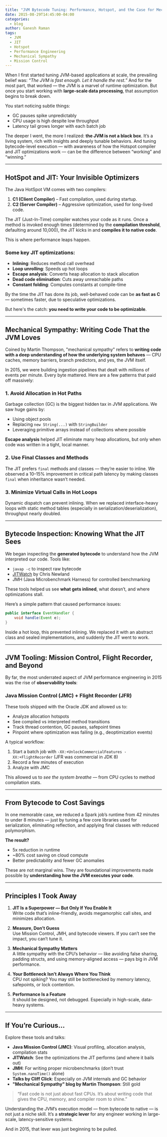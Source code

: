 ```yaml
---
title: "JVM Bytecode Tuning: Performance, Hotspot, and the Case for Mechanical Sympathy"
date: 2015-08-29T14:45:00-04:00
categories:
  - blog
author: Ganesh Raman
tags:
  - JVM
  - JIT
  - Hotspot
  - Performance Engineering
  - Mechanical Sympathy
  - Mission Control
---
```


When I first started tuning JVM-based applications at scale, the prevailing belief was: _“The JVM is fast enough. Let it handle the rest.”_ And for the most part, that worked — the JVM is a marvel of runtime optimization. But once you start working with **large-scale data processing**, that assumption begins to break down.

You start noticing subtle things:

- GC pauses spike unpredictably
- CPU usage is high despite low throughput
- Latency tail grows longer with each batch job

The deeper I went, the more I realized: **the JVM is not a black box**. It’s a living system, rich with insights and deeply tunable behaviors. And tuning bytecode-level execution — with awareness of how the Hotspot compiler and JIT optimizations work — can be the difference between “working” and “winning.”

---

## HotSpot and JIT: Your Invisible Optimizers

The Java HotSpot VM comes with two compilers:

1. **C1 (Client Compiler)** – Fast compilation, used during startup.
2. **C2 (Server Compiler)** – Aggressive optimization, used for long-lived code.

The JIT (Just-In-Time) compiler watches your code as it runs. Once a method is invoked enough times (determined by the **compilation threshold**, defaulting around 10,000), the JIT kicks in and **compiles it to native code**.

This is where performance leaps happen.

### Some key JIT optimizations:

- **Inlining**: Reduces method call overhead
- **Loop unrolling**: Speeds up hot loops
- **Escape analysis**: Converts heap allocation to stack allocation
- **Dead code elimination**: Cuts away unreachable paths
- **Constant folding**: Computes constants at compile-time

By the time the JIT has done its job, well-behaved code can be **as fast as C** — sometimes faster, due to speculative optimizations.

But here's the catch: **you need to write your code to be optimizable**.

---

## Mechanical Sympathy: Writing Code That the JVM Loves

Coined by Martin Thompson, "mechanical sympathy" refers to **writing code with a deep understanding of how the underlying system behaves** — CPU caches, memory barriers, branch predictors, and yes, the JVM itself.

In 2015, we were building ingestion pipelines that dealt with millions of events per minute. Every byte mattered. Here are a few patterns that paid off massively:

### 1. **Avoid Allocation in Hot Paths**
Garbage collection (GC) is the biggest hidden tax in JVM applications. We saw huge gains by:

- Using object pools
- Replacing `new String(...)` with `StringBuilder`
- Leveraging primitive arrays instead of collections where possible

**Escape analysis** helped JIT eliminate many heap allocations, but only when code was written in a tight, local manner.

### 2. **Use Final Classes and Methods**
The JIT prefers `final` methods and classes — they’re easier to inline. We observed a 10–15% improvement in critical path latency by making classes `final` when inheritance wasn’t needed.

### 3. **Minimize Virtual Calls in Hot Loops**
Dynamic dispatch can prevent inlining. When we replaced interface-heavy loops with static method tables (especially in serialization/deserialization), throughput nearly doubled.

---

## Bytecode Inspection: Knowing What the JIT Sees

We began inspecting the **generated bytecode** to understand how the JVM interpreted our code. Tools like:

- `javap -c` to inspect raw bytecode
- [JITWatch](https://github.com/AdoptOpenJDK/jitwatch) by Chris Newland
- JMH (Java Microbenchmark Harness) for controlled benchmarking

These tools helped us see **what gets inlined**, what doesn’t, and where optimizations stall.

Here’s a simple pattern that caused performance issues:

```java
public interface EventHandler {
    void handle(Event e);
}
```

Inside a hot loop, this prevented inlining. We replaced it with an abstract class and sealed implementations, and suddenly the JIT went to work.

---

## JVM Tooling: Mission Control, Flight Recorder, and Beyond

By far, the most underrated aspect of JVM performance engineering in 2015 was the rise of **observability tools**:

### Java Mission Control (JMC) + Flight Recorder (JFR)
These tools shipped with the Oracle JDK and allowed us to:

- Analyze allocation hotspots
- See compiled vs interpreted method transitions
- Track thread contention, GC pauses, safepoint times
- Pinpoint where optimization was failing (e.g., deoptimization events)

A typical workflow:

1. Start a batch job with `-XX:+UnlockCommercialFeatures -XX:+FlightRecorder` (JFR was commercial in JDK 8)
2. Record a few minutes of execution
3. Analyze with JMC

This allowed us to _see the system breathe_ — from CPU cycles to method compilation stats.

---

## From Bytecode to Cost Savings

In one memorable case, we reduced a Spark job’s runtime from 42 minutes to under 8 minutes — just by tuning a few core libraries used for serialization, eliminating reflection, and applying final classes with reduced polymorphism.

**The result?**

- 5x reduction in runtime
- ~80% cost saving on cloud compute
- Better predictability and fewer GC anomalies

These are not marginal wins. They are foundational improvements made possible by **understanding how the JVM executes your code**.

---

## Principles I Took Away

1. **JIT Is a Superpower — But Only If You Enable It**  
   Write code that’s inline-friendly, avoids megamorphic call sites, and minimizes allocation.

2. **Measure, Don’t Guess**  
   Use Mission Control, JMH, and bytecode viewers. If you can’t see the impact, you can’t tune it.

3. **Mechanical Sympathy Matters**  
   A little sympathy with the CPU’s behavior — like avoiding false sharing, padding structs, and using memory-aligned access — pays big in JVM performance.

4. **Your Bottleneck Isn’t Always Where You Think**  
   CPU not spiking? You may still be bottlenecked by memory latency, safepoints, or lock contention.

5. **Performance Is a Feature**  
   It should be designed, not debugged. Especially in high-scale, data-heavy systems.

---

## If You’re Curious…

Explore these tools and talks:

- **Java Mission Control (JMC)**: Visual profiling, allocation analysis, compilation stats
- **JITWatch**: See the optimizations the JIT performs (and where it bails out)
- **JMH**: For writing proper microbenchmarks (don’t trust `System.nanoTime()` alone)
- **Talks by Cliff Click**: Especially on JVM internals and GC behavior
- **"Mechanical Sympathy" blog by Martin Thompson**: Still gold

> “Fast code is not just about fast CPUs. It’s about writing code that gives the CPU, memory, and compiler room to shine.”

Understanding the JVM’s execution model — from bytecode to native — is not just a niche skill. It’s a **strategic lever** for any engineer working in large-scale, latency-sensitive systems.

And in 2015, that lever was just beginning to be pulled.

